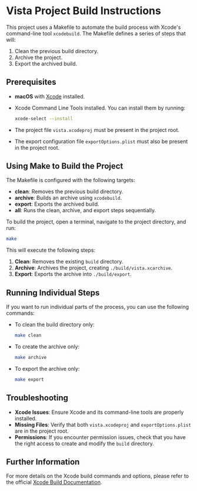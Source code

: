 # Vista Project Build Instructions

This project uses a Makefile to automate the build process with Xcode's command-line tool `xcodebuild`. The Makefile defines a series of steps that will:

1. Clean the previous build directory.
2. Archive the project.
3. Export the archived build.

## Prerequisites

- **macOS** with [Xcode](https://developer.apple.com/xcode/) installed.
- Xcode Command Line Tools installed. You can install them by running:
  
  ```bash
  xcode-select --install
  ```

- The project file `vista.xcodeproj` must be present in the project root.
- The export configuration file `exportOptions.plist` must also be present in the project root.

## Using Make to Build the Project

The Makefile is configured with the following targets:

- **clean**: Removes the previous build directory.
- **archive**: Builds an archive using `xcodebuild`.
- **export**: Exports the archived build.
- **all**: Runs the clean, archive, and export steps sequentially.

To build the project, open a terminal, navigate to the project directory, and run:

```bash
make
```

This will execute the following steps:
1. **Clean**: Removes the existing `build` directory.
2. **Archive**: Archives the project, creating `./build/vista.xcarchive`.
3. **Export**: Exports the archive into `./build/export`.

## Running Individual Steps

If you want to run individual parts of the process, you can use the following commands:

- To clean the build directory only:

  ```bash
  make clean
  ```

- To create the archive only:

  ```bash
  make archive
  ```

- To export the archive only:

  ```bash
  make export
  ```

## Troubleshooting

- **Xcode Issues**: Ensure Xcode and its command-line tools are properly installed.
- **Missing Files**: Verify that both `vista.xcodeproj` and `exportOptions.plist` are in the project root.
- **Permissions**: If you encounter permission issues, check that you have the right access to create and modify the `build` directory.

## Further Information

For more details on the Xcode build commands and options, please refer to the official [Xcode Build Documentation](https://developer.apple.com/documentation/xcode).